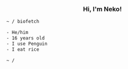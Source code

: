 
<samp><h3 align='center'>Hi, I'm Neko!</h3></samp>

```sh
~ / biofetch

- He/him
- 16 years old
- I use Penguin 
- I eat rice

~ / 
```
